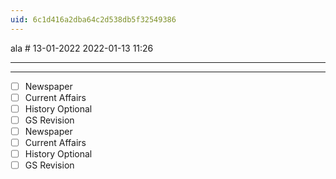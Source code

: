 ```yaml
---
uid: 6c1d416a2dba64c2d538db5f32549386
---
```


ala # 13-01-2022
2022-01-13 11:26

---




--- 

- [ ] Newspaper
- [ ] Current Affairs
- [ ] History Optional
- [ ] GS Revision 
- [ ] Newspaper
- [ ] Current Affairs
- [ ] History Optional
- [ ] GS Revision 